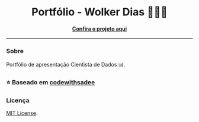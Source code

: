 <h1 align="center">Portfólio - Wolker Dias 👨🏽‍💻</h1>


<h4 align="center"><a href="https://wolkerdias.github.io/">Confira o projeto aqui</a></h4>

---

### Sobre

Portfólio de apresentação Cientista de Dados 📊.

### ⭐️ Baseado em [codewithsadee](https://github.com/codewithsadee/vcard-personal-portfolio)

### Licença

[MIT License](./LICENSE).
